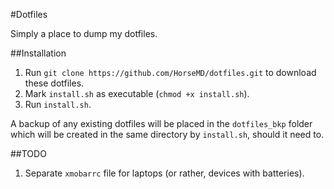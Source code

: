 #Dotfiles

Simply a place to dump my dotfiles.

##Installation

1. Run `git clone https://github.com/HorseMD/dotfiles.git` to download these dotfiles.
2. Mark `install.sh` as executable (`chmod +x install.sh`).
3. Run `install.sh`.

A backup of any existing dotfiles will be placed in the `dotfiles_bkp` folder which will be
created in the same directory by `install.sh`, should it need to.

##TODO

1. Separate `xmobarrc` file for laptops (or rather, devices with batteries).
